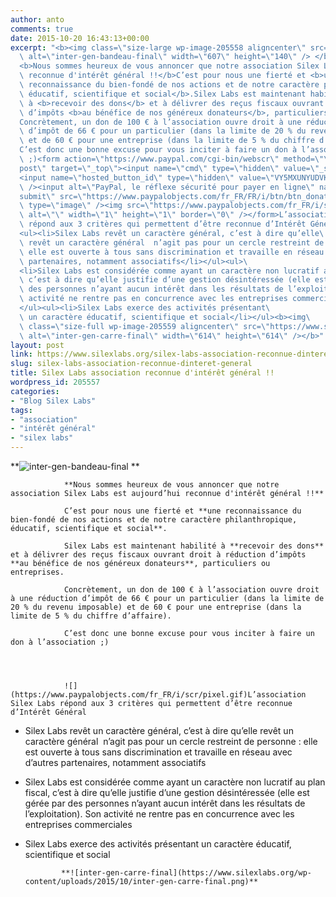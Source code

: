 ```yaml
---
author: anto
comments: true
date: 2015-10-20 16:43:13+00:00
excerpt: "<b><img class=\"size-large wp-image-205558 aligncenter\" src=\"https://www.silexlabs.org/wp-content/uploads/2015/10/inter-gen-bandeau-final-687x158.png\"\
  \ alt=\"inter-gen-bandeau-final\" width=\"607\" height=\"140\" /> </b>\
  <b>Nous sommes heureux de vous annoncer que notre association Silex Labs est aujourd’hui\
  \ reconnue d'intérêt général !!</b>C’est pour nous une fierté et <b>une\
  \ reconnaissance du bien-fondé de nos actions et de notre caractère philanthropique,\
  \ éducatif, scientifique et social</b>.Silex Labs est maintenant habilité\
  \ à <b>recevoir des dons</b> et à délivrer des reçus fiscaux ouvrant droit à réduction\
  \ d’impôts <b>au bénéfice de nos généreux donateurs</b>, particuliers ou entreprises.\
  Concrètement, un don de 100 € à l’association ouvre droit à une réduction\
  \ d’impôt de 66 € pour un particulier (dans la limite de 20 % du revenu imposable)\
  \ et de 60 € pour une entreprise (dans la limite de 5 % du chiffre d’affaire).\
  C’est donc une bonne excuse pour vous inciter à faire un don à l’association\
  \ ;)<form action=\"https://www.paypal.com/cgi-bin/webscr\" method=\"\
  post\" target=\"_top\"><input name=\"cmd\" type=\"hidden\" value=\"_s-xclick\" />\
  <input name=\"hosted_button_id\" type=\"hidden\" value=\"VY5MXUNYUDVKA\"\
  \ /><input alt=\"PayPal, le réflexe sécurité pour payer en ligne\" name=\"\
  submit\" src=\"https://www.paypalobjects.com/fr_FR/FR/i/btn/btn_donateCC_LG.gif\"\
  \ type=\"image\" /><img src=\"https://www.paypalobjects.com/fr_FR/i/scr/pixel.gif\"\
  \ alt=\"\" width=\"1\" height=\"1\" border=\"0\" /></form>L’association Silex Labs\
  \ répond aux 3 critères qui permettent d’être reconnue d’Intérêt Général\
  <ul><li>Silex Labs revêt un caractère général, c’est à dire qu’elle\
  \ revêt un caractère général  n’agit pas pour un cercle restreint de personne :\
  \ elle est ouverte à tous sans discrimination et travaille en réseau avec d’autres\
  \ partenaires, notamment associatifs</li></ul><ul>\
  <li>Silex Labs est considérée comme ayant un caractère non lucratif au plan fiscal,\
  \ c’est à dire qu’elle justifie d’une gestion désintéressée (elle est gérée par\
  \ des personnes n’ayant aucun intérêt dans les résultats de l’exploitation). Son\
  \ activité ne rentre pas en concurrence avec les entreprises commerciales</li>\
  </ul><ul><li>Silex Labs exerce des activités présentant\
  \ un caractère éducatif, scientifique et social</li></ul><b><img\
  \ class=\"size-full wp-image-205559 aligncenter\" src=\"https://www.silexlabs.org/wp-content/uploads/2015/10/inter-gen-carre-final.png\"\
  \ alt=\"inter-gen-carre-final\" width=\"614\" height=\"614\" /></b>"
layout: post
link: https://www.silexlabs.org/silex-labs-association-reconnue-dinteret-general/
slug: silex-labs-association-reconnue-dinteret-general
title: Silex Labs association reconnue d'intérêt général !!
wordpress_id: 205557
categories:
- "Blog Silex Labs"
tags:
- "association"
- "intérêt général"
- "silex labs"
---
```


**![inter-gen-bandeau-final](https://www.silexlabs.org/wp-content/uploads/2015/10/inter-gen-bandeau-final-687x158.png) **

				**Nous sommes heureux de vous annoncer que notre association Silex Labs est aujourd’hui reconnue d'intérêt général !!**

				C’est pour nous une fierté et **une reconnaissance du bien-fondé de nos actions et de notre caractère philanthropique, éducatif, scientifique et social**.

				Silex Labs est maintenant habilité à **recevoir des dons** et à délivrer des reçus fiscaux ouvrant droit à réduction d’impôts **au bénéfice de nos généreux donateurs**, particuliers ou entreprises.

				Concrètement, un don de 100 € à l’association ouvre droit à une réduction d’impôt de 66 € pour un particulier (dans la limite de 20 % du revenu imposable) et de 60 € pour une entreprise (dans la limite de 5 % du chiffre d’affaire).

				C’est donc une bonne excuse pour vous inciter à faire un don à l’association ;)




				![](https://www.paypalobjects.com/fr_FR/i/scr/pixel.gif)L’association Silex Labs répond aux 3 critères qui permettent d’être reconnue d’Intérêt Général




  * Silex Labs revêt un caractère général, c’est à dire qu’elle revêt un caractère général  n’agit pas pour un cercle restreint de personne : elle est ouverte à tous sans discrimination et travaille en réseau avec d’autres partenaires, notamment associatifs




  * Silex Labs est considérée comme ayant un caractère non lucratif au plan fiscal, c’est à dire qu’elle justifie d’une gestion désintéressée (elle est gérée par des personnes n’ayant aucun intérêt dans les résultats de l’exploitation). Son activité ne rentre pas en concurrence avec les entreprises commerciales




  * Silex Labs exerce des activités présentant un caractère éducatif, scientifique et social


				**![inter-gen-carre-final](https://www.silexlabs.org/wp-content/uploads/2015/10/inter-gen-carre-final.png)**
